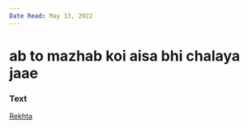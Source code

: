```yaml
---
Date Read: May 13, 2022
---
```


# ab to mazhab koi aisa bhi chalaya jaae

### Text
[Rekhta](https://www.rekhta.org/ghazals/ab-to-mazhab-koii-aisaa-bhii-chalaayaa-jaae-gopaldas-neeraj-ghazals?lang=ur)

